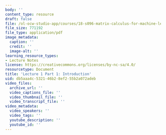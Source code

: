 ```yaml
---
body: ''
content_type: resource
draft: false
file: /ol-ocw-studio-app/courses/18-s096-matrix-calculus-for-machine-learning-and-beyond-january-iap-2023/mit18_s096iap23_lec1.pdf
file_size: 771192
file_type: application/pdf
image_metadata:
  caption: ''
  credit: ''
  image-alt: ''
learning_resource_types:
- Lecture Notes
license: https://creativecommons.org/licenses/by-nc-sa/4.0/
resourcetype: Document
title: 'Lecture 1 Part 1: Introduction'
uid: db5aaa4c-5321-46b2-8ef2-55b2a072adeb
video_files:
  archive_url: ''
  video_captions_file: ''
  video_thumbnail_file: ''
  video_transcript_file: ''
video_metadata:
  video_speakers: ''
  video_tags: ''
  youtube_description: ''
  youtube_id: ''
---
```

